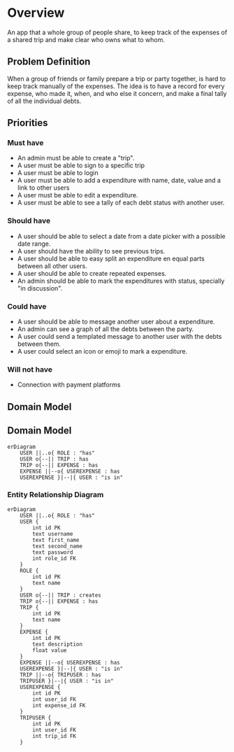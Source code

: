 # Overview

An app that a whole group of people share, to keep track of the expenses of a shared trip and make clear who owns what to whom.

## Problem Definition

When a group of friends or family prepare a trip or party together, is hard to keep track manually of the expenses. The idea is to have a record for every expense, who made it, when, and who else it concern, and make a final tally of all the individual debts.

## Priorities

### Must have

- An admin must be able to create a "trip". 
- A user must be able to sign to a specific trip
- A user must be able to login
- A user must be able to add a expenditure with name, date, value and a link to other users 
- A user must be able to edit a expenditure.
- A user must be able to see a tally of each debt status with another user.

### Should have

- A user should be able to select a date from a date picker with a possible date range.
- A user should have the ability to see previous trips.
- A user should be able to easy split an expenditure en equal parts between all other users.
- A user should be able to create repeated expenses.
- An admin should be able to mark the expenditures with status, specially "in discussion". 

### Could have

- A user should be able to message another user about a expenditure.
- An admin can see a graph of all the debts between the party.
- A user could send a templated message to another user with the debts between them.
- A user could select an icon or emoji to mark a expenditure.

### Will not have

- Connection with payment platforms

## Domain Model

## Domain Model

```mermaid
erDiagram
    USER ||..o{ ROLE : "has"
    USER o{--|| TRIP : has
    TRIP o{--|| EXPENSE : has
    EXPENSE ||--o{ USEREXPENSE : has
    USEREXPENSE }|--|{ USER : "is in"
```

### Entity Relationship Diagram

```mermaid
erDiagram
    USER ||..o{ ROLE : "has"
    USER {
        int id PK
        text username
        text first_name
        text second_name
        text password
        int role_id FK
    }
    ROLE {
        int id PK
        text name
    }
    USER o{--|| TRIP : creates
    TRIP o{--|| EXPENSE : has
    TRIP {
        int id PK
        text name       
    }
    EXPENSE {
        int id PK
        text description
        float value
    }
    EXPENSE ||--o{ USEREXPENSE : has
    USEREXPENSE }|--|{ USER : "is in"
    TRIP ||--o{ TRIPUSER : has
    TRIPUSER }|--|{ USER : "is in"
    USEREXPENSE {
        int id PK
        int user_id FK
        int expense_id FK
    }
    TRIPUSER {
        int id PK
        int user_id FK
        int trip_id FK
    }
```
